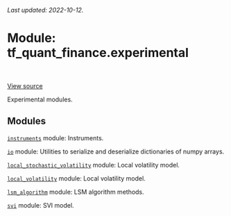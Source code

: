 <!--
This file is generated by a tool. Do not edit directly.
For open-source contributions the docs will be updated automatically.
-->

*Last updated: 2022-10-12.*

<div itemscope itemtype="http://developers.google.com/ReferenceObject">
<meta itemprop="name" content="tf_quant_finance.experimental" />
<meta itemprop="path" content="Stable" />
</div>

# Module: tf_quant_finance.experimental

<!-- Insert buttons and diff -->

<table class="tfo-notebook-buttons tfo-api" align="left">
</table>

<a target="_blank" href="https://github.com/google/tf-quant-finance/blob/master/tf_quant_finance/experimental/__init__.py">View source</a>



Experimental modules.



## Modules

[`instruments`](../tf_quant_finance/experimental/instruments.md) module: Instruments.

[`io`](../tf_quant_finance/experimental/io.md) module: Utilities to serialize and deserialize dictionaries of numpy arrays.

[`local_stochastic_volatility`](../tf_quant_finance/experimental/local_stochastic_volatility.md) module: Local volatility model.

[`local_volatility`](../tf_quant_finance/experimental/local_volatility.md) module: Local volatility model.

[`lsm_algorithm`](../tf_quant_finance/experimental/lsm_algorithm.md) module: LSM algorithm methods.

[`svi`](../tf_quant_finance/experimental/svi.md) module: SVI model.

